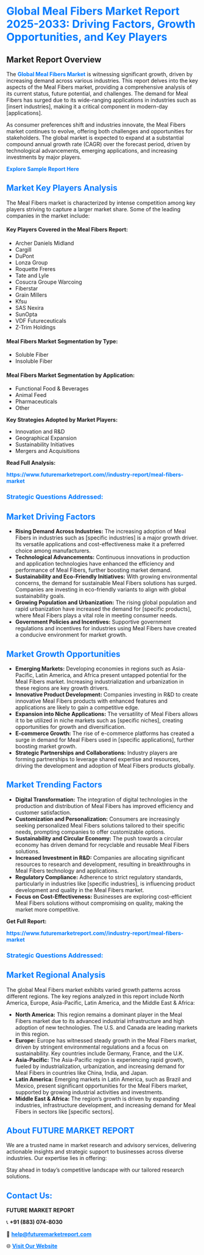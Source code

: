 <h1 style="color: #007BFF;">Global Meal Fibers Market Report 2025-2033: Driving Factors, Growth Opportunities, and Key Players</h1>

<section id="overview">
<h2>Market Report Overview</h2>
<p>The <a href="https://www.futuremarketreport.com//industry-report/meal-fibers-market" style="color: #007BFF; text-decoration: none;"><strong>Global Meal Fibers Market</strong></a> is witnessing significant growth, driven by increasing demand across various industries. This report delves into the key aspects of the Meal Fibers market, providing a comprehensive analysis of its current status, future potential, and challenges. The demand for Meal Fibers has surged due to its wide-ranging applications in industries such as [insert industries], making it a critical component in modern-day [applications].</p>
<p>As consumer preferences shift and industries innovate, the Meal Fibers market continues to evolve, offering both challenges and opportunities for stakeholders. The global market is expected to expand at a substantial compound annual growth rate (CAGR) over the forecast period, driven by technological advancements, emerging applications, and increasing investments by major players.</p>
</section>

<section id="overview">
<p><a href="https://www.futuremarketreport.com//request-sample/reportId=86540" style="color: #007BFF; text-decoration: none;"><strong>Explore Sample Report Here</strong></a></p>
</section>

<section id="key-players">
<h2 style="color: #007BFF;">Market Key Players Analysis</h2>
<p>The Meal Fibers market is characterized by intense competition among key players striving to capture a larger market share. Some of the leading companies in the market include:</p>
<h4>Key Players Covered in the Meal Fibers Report:</h4>
<ul><li>Archer Daniels Midland</li><li>Cargill</li><li>DuPont</li><li>Lonza Group</li><li>Roquette Freres</li><li>Tate and Lyle</li><li>Cosucra Groupe Warcoing</li><li>Fiberstar</li><li>Grain Millers</li><li>Kfsu</li><li>SAS Nexira</li><li>SunOpta</li><li>VDF Futureceuticals</li><li>Z-Trim Holdings</li></ul>
<h4>Meal Fibers Market Segmentation by Type:</h4>
<ul><li>Soluble Fiber</li><li>Insoluble Fiber</li></ul>

<h4>Meal Fibers Market Segmentation by Application:</h4>
<ul><li>Functional Food &amp; Beverages</li><li>Animal Feed</li><li>Pharmaceuticals</li><li>Other</li></ul>
<p><strong>Key Strategies Adopted by Market Players:</strong></p>
<ul>
<li>Innovation and R&D</li>
<li>Geographical Expansion</li>
<li>Sustainability Initiatives</li>
<li>Mergers and Acquisitions</li>
</ul>
</section>

<section>
<p><strong>Read Full Analysis: </strong></p><a href="https://www.futuremarketreport.com//industry-report/meal-fibers-market" style="color: #007BFF; text-decoration: none;"><strong>https://www.futuremarketreport.com//industry-report/meal-fibers-market</strong></a>
<h3 style="color: #007BFF;">Strategic Questions Addressed:</h3>
</section>

<section id="driving-factors">
<h2 style="color: #007BFF;">Market Driving Factors</h2>
<ul>
<li><strong>Rising Demand Across Industries:</strong> The increasing adoption of Meal Fibers in industries such as [specific industries] is a major growth driver. Its versatile applications and cost-effectiveness make it a preferred choice among manufacturers.</li>
<li><strong>Technological Advancements:</strong> Continuous innovations in production and application technologies have enhanced the efficiency and performance of Meal Fibers, further boosting market demand.</li>
<li><strong>Sustainability and Eco-Friendly Initiatives:</strong> With growing environmental concerns, the demand for sustainable Meal Fibers solutions has surged. Companies are investing in eco-friendly variants to align with global sustainability goals.</li>
<li><strong>Growing Population and Urbanization:</strong> The rising global population and rapid urbanization have increased the demand for [specific products], where Meal Fibers plays a vital role in meeting consumer needs.</li>
<li><strong>Government Policies and Incentives:</strong> Supportive government regulations and incentives for industries using Meal Fibers have created a conducive environment for market growth.</li>
</ul>
</section>

<section id="growth-opportunities">
<h2 style="color: #007BFF;">Market Growth Opportunities</h2>
<ul>
<li><strong>Emerging Markets:</strong> Developing economies in regions such as Asia-Pacific, Latin America, and Africa present untapped potential for the Meal Fibers market. Increasing industrialization and urbanization in these regions are key growth drivers.</li>
<li><strong>Innovative Product Development:</strong> Companies investing in R&D to create innovative Meal Fibers products with enhanced features and applications are likely to gain a competitive edge.</li>
<li><strong>Expansion into Niche Applications:</strong> The versatility of Meal Fibers allows it to be utilized in niche markets such as [specific niches], creating opportunities for growth and diversification.</li>
<li><strong>E-commerce Growth:</strong> The rise of e-commerce platforms has created a surge in demand for Meal Fibers used in [specific applications], further boosting market growth.</li>
<li><strong>Strategic Partnerships and Collaborations:</strong> Industry players are forming partnerships to leverage shared expertise and resources, driving the development and adoption of Meal Fibers products globally.</li>
</ul>
</section>

<section id="trending-factors">
<h2 style="color: #007BFF;">Market Trending Factors</h2>
<ul>
<li><strong>Digital Transformation:</strong> The integration of digital technologies in the production and distribution of Meal Fibers has improved efficiency and customer satisfaction.</li>
<li><strong>Customization and Personalization:</strong> Consumers are increasingly seeking personalized Meal Fibers solutions tailored to their specific needs, prompting companies to offer customizable options.</li>
<li><strong>Sustainability and Circular Economy:</strong> The push towards a circular economy has driven demand for recyclable and reusable Meal Fibers solutions.</li>
<li><strong>Increased Investment in R&D:</strong> Companies are allocating significant resources to research and development, resulting in breakthroughs in Meal Fibers technology and applications.</li>
<li><strong>Regulatory Compliance:</strong> Adherence to strict regulatory standards, particularly in industries like [specific industries], is influencing product development and quality in the Meal Fibers market.</li>
<li><strong>Focus on Cost-Effectiveness:</strong> Businesses are exploring cost-efficient Meal Fibers solutions without compromising on quality, making the market more competitive.</li>
</ul>
</section>

<section>
<p><strong>Get Full Report: </strong></p><a href="https://www.futuremarketreport.com//industry-report/meal-fibers-market" style="color: #007BFF; text-decoration: none;"><strong>https://www.futuremarketreport.com//industry-report/meal-fibers-market</strong></a>
<h3 style="color: #007BFF;">Strategic Questions Addressed:</h3>
</section>


<section id="regional-analysis">
<h2 style="color: #007BFF;">Market Regional Analysis</h2>
<p>The global Meal Fibers market exhibits varied growth patterns across different regions. The key regions analyzed in this report include North America, Europe, Asia-Pacific, Latin America, and the Middle East & Africa:</p>
<ul>
<li><strong>North America:</strong> This region remains a dominant player in the Meal Fibers market due to its advanced industrial infrastructure and high adoption of new technologies. The U.S. and Canada are leading markets in this region.</li>
<li><strong>Europe:</strong> Europe has witnessed steady growth in the Meal Fibers market, driven by stringent environmental regulations and a focus on sustainability. Key countries include Germany, France, and the U.K.</li>
<li><strong>Asia-Pacific:</strong> The Asia-Pacific region is experiencing rapid growth, fueled by industrialization, urbanization, and increasing demand for Meal Fibers in countries like China, India, and Japan.</li>
<li><strong>Latin America:</strong> Emerging markets in Latin America, such as Brazil and Mexico, present significant opportunities for the Meal Fibers market, supported by growing industrial activities and investments.</li>
<li><strong>Middle East & Africa:</strong> The region’s growth is driven by expanding industries, infrastructure development, and increasing demand for Meal Fibers in sectors like [specific sectors].</li>
</ul>
</section>

<footer>
<h2 style="color: #007BFF;">About FUTURE MARKET REPORT</h2>
<p>We are a trusted name in market research and advisory services, delivering actionable insights and strategic support to businesses across diverse industries. Our expertise lies in offering:</p>

<p>Stay ahead in today’s competitive landscape with our tailored research solutions.</p>

<h2 style="color: #007BFF;">Contact Us:</h2>
<p><strong>FUTURE MARKET REPORT</strong></p>
<p>📞 <strong>+91 (883) 074-8030</strong></p>
<p>📧 <strong><a href="mailto:help@futuremarketreport.com" style="color: #007BFF;">help@futuremarketreport.com</a></strong></p>
<p>🌐 <strong><a href="https://www.futuremarketreport.com/" style="color: #007BFF;">Visit Our Website</a></strong></p>
</footer>